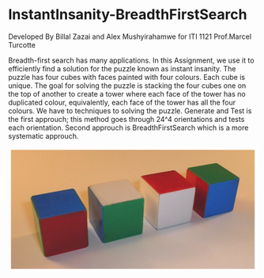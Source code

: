 # InstantInsanity-BreadthFirstSearch
Developed By Billal Zazai and Alex Mushyirahamwe for ITI 1121
Prof.Marcel Turcotte

Breadth-first search has many applications. In this Assignment, we use it to efficiently find a solution for the puzzle known as instant insanity. The puzzle has four cubes with faces painted with four colours. Each cube is unique. The goal for solving the puzzle is stacking the four cubes one on the top of another to create a tower where each face of the tower has no duplicated colour, equivalently, each face of the tower has all the four colours. We have to techniques to solving the puzzle. Generate and Test is the first approuch; this method goes through 24^4 orientations and tests each orientation. Second approuch is BreadthFirstSearch which is a more systematic approuch.  

![](SS/Cube.png)
